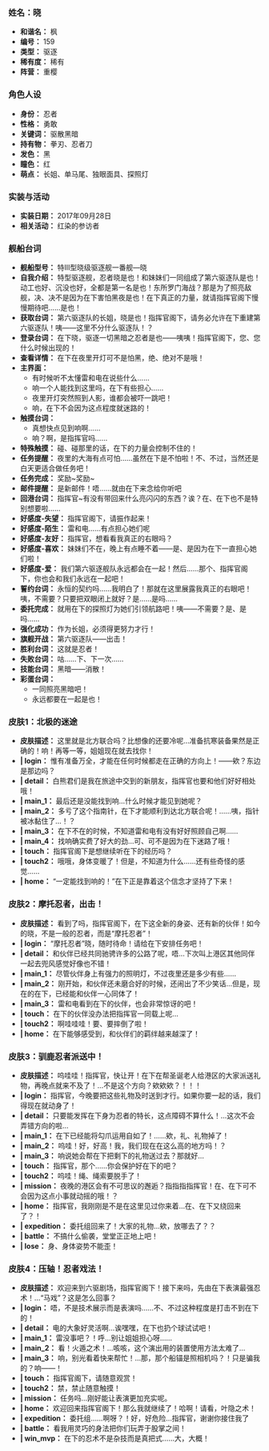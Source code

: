 ### 姓名：晓
* **和谐名：** 枫
* **编号：** 159
* **类型：** 驱逐
* **稀有度：** 稀有
* **阵营：** 重樱


### 角色人设
* **身份：** 忍者
* **性格：** 勇敢
* **关键词：** 驱散黑暗
* **持有物：** 拳刃、忍者刀
* **发色：** 黑
* **瞳色：** 红
* **萌点：** 长姐、单马尾、独眼面具、探照灯


### 实装与活动
* **实装日期：** 2017年09月28日
* **相关活动：** 红染的参访者


### 舰船台词
* **舰船型号：** 特III型晓级驱逐舰一番舰—晓
* **自我介绍：** 特型驱逐舰，忍者晓是也！和妹妹们一同组成了第六驱逐队是也！动工也好、沉没也好，全都是第一名是也！东所罗门海战？那是为了照亮敌舰，决、决不是因为在下害怕黑夜是也！在下真正的力量，就请指挥官阁下慢慢期待吧……是也！
* **获取台词：** 第六驱逐队的长姐，晓是也！指挥官阁下，请务必允许在下重建第六驱逐队！咦——这里不分什么驱逐队！？
* **登录台词：** 在下晓，驱逐一切黑暗之忍者是也——咦咦！指挥官阁下，您、您什么时候出现的！
* **查看详情：** 在下在夜里开灯可不是怕黑，绝、绝对不是哦！
* **主界面：**
  * 有时候听不太懂雷和电在说些什么……
  * 响一个人能找到这里吗，在下有些担心……
  * 夜里开灯突然照到人影，谁都会被吓一跳吧！
  * 响，在下不会因为这点程度就迷路的！
* **触摸台词：**
  * 真想快点见到响啊……
  * 响？啊，是指挥官吗……
* **特殊触摸：** 碰、碰那里的话，在下的力量会控制不住的！
* **任务提醒：** 夜里的大海有点可怕……虽然在下是不怕啦！不、不过，当然还是白天更适合做任务吧！
* **任务完成：** 奖励~奖励~
* **邮件提醒：** 是新邮件！唔……就由在下来念给你听吧
* **回港台词：** 指挥官~有没有带回来什么亮闪闪的东西？诶？在、在下也不是特别想要啦……
* **好感度-失望：** 指挥官阁下，请振作起来！
* **好感度-陌生：** 雷和电……有点担心她们呢
* **好感度-友好：** 指挥官，想看看我真正的右眼吗？
* **好感度-喜欢：** 妹妹们不在，晚上有点睡不着——是、是因为在下一直担心她们啦！
* **好感度-爱：** 我们第六驱逐舰队永远都会在一起！然后……那个、指挥官阁下，你也会和我们永远在一起吧！
* **誓约台词：** 永恒的契约吗……我明白了！那就在这里展露我真正的右眼吧！咦，不需要？只要把双眼闭上就好？是……是吗……
* **委托完成：** 就用在下的探照灯为她们引领航路吧！咦——不需要？是、是吗……
* **强化成功：** 作为长姐，必须得更努力才行！
* **旗舰开战：** 第六驱逐队——出击！
* **胜利台词：** 这就是忍者！
* **失败台词：** 咕……下、下一次……
* **技能台词：** 黑暗——消散！
* **彩蛋台词：**
  * 一同照亮黑暗吧！
  * 永远都要在一起是也！


### 皮肤1：北极的迷途
* **皮肤描述：** 这里就是北方联合吗？比想像的还要冷呢…准备抗寒装备果然是正确的！响！再等一等，姐姐现在就去找你！
* **| login：** 惟有准备万全，才能在任何时候都走在正确的方向上！——欸？东边是那边吗？
* **| detail：** 白熊君们是我在旅途中交到的新朋友，指挥官也要和他们好好相处哦！
* **| main_1：** 最后还是没能找到响…什么时候才能见到她呢？
* **| main_2：** 多亏了这个指南针，在下才能顺利到达北方联合呢！……咦，指针被冰黏住了…！？
* **| main_3：** 在下不在的时候，不知道雷和电有没有好好照顾自己啊……
* **| main_4：** 找响确实费了好大的劲…可、可不是因为在下迷路了哦！
* **| touch：** 指挥官阁下是想继续听在下的经历吗？
* **| touch2：** 哦哦，身体变暖了！但是，不知道为什么……还有些奇怪的感觉……
* **| home：** “一定能找到响的！”在下正是靠着这个信念才坚持了下来！


### 皮肤2：摩托忍者，出击！
* **皮肤描述：** 看到了吗，指挥官阁下，在下这全新的身姿、还有新的伙伴！如今的晓，不是一般的忍者，而是“摩托忍者”！
* **| login：** “摩托忍者”晓，随时待命！请给在下安排任务吧！
* **| detail：** 和伙伴已经共同驰骋许多的公路了呢，唔…下次叫上港区其他同伴一起去兜风感觉好像也不错！
* **| main_1：** 尽管伙伴身上有强力的照明灯，不过夜里还是多少有些……
* **| main_2：** 刚开始，和伙伴还未磨合好的时候，还闹出了不少笑话…但是，现在的在下，已经能和伙伴一心同体了！
* **| main_3：** 雷和电看到在下的伙伴，也会非常惊讶的吧！
* **| touch：** 在下的伙伴没办法把指挥官一同载上呢…
* **| touch2：** 啊哇哇哇！要、要摔倒了啦！
* **| home：** 在下能够感受到，和伙伴们的羁绊越来越深了！


### 皮肤3：驯鹿忍者派送中！
* **皮肤描述：** 呜哇哇！指挥官，快让开！在下在帮圣诞老人给港区的大家派送礼物，再晚点就来不及了！…不是这个方向？欸欸欸？！！！
* **| login：** 指挥官，今晚要把这些礼物及时送到才行。如果你要一起的话，我们得现在就动身了！
* **| detail：** 只要能发挥在下身为忍者的特长，这点障碍不算什么！…这次不会弄错方向的啦…
* **| main_1：** 在下已经能将勾爪运用自如了！……欸，礼、礼物掉了！
* **| main_2：** 呜哇！好，好高！我，我们现在在这么高的地方吗！？
* **| main_3：** 响说她会帮在下把剩下的礼物送过去？那就好…
* **| touch：** 指挥官，那个……你会保护好在下的吧？
* **| touch2：** 呜哇！绳、绳索要脱手了！
* **| mission：** 夜晚的港区会有不可思议的邂逅？指指指指挥官！在、在下可不会因为这点小事就动摇的哦！？
* **| home：** 指挥官，我刚刚是不是在这里见过你来着…在、在下又绕回来了？！
* **| expedition：** 委托组回来了！大家的礼物…欸，放哪去了？？
* **| battle：** 不搞什么偷袭，堂堂正正地上吧！
* **| lose：** 身、身体姿势不能歪！


### 皮肤4：压轴！忍者戏法！
* **皮肤描述：** 欢迎来到六驱剧场，指挥官阁下！接下来吗，先由在下表演最强忍术！…“马戏”？这是怎么回事？
* **| login：** 唔，不是技术展示而是表演吗……不、不过这种程度是打击不到在下的！
* **| detail：** 电的大象好灵活啊…诶嘿嘿，在下也扔个球试试吧！
* **| main_1：** 雷没事吧？！呼…别让姐姐担心呀……
* **| main_2：** 看！火遁之术！…咳咳，这个演出用的装置使用方法太难了…
* **| main_3：** 响，别光看着快来帮忙！…那，那个船锚是照相机吗？！只是骗我的？响——！
* **| touch：** 指挥官阁下，请随意观赏！
* **| touch2：** 禁，禁止随意触摸！
* **| mission：** 任务吗…刚好能让表演更加充实呢。
* **| home：** 欢迎回来指挥官阁下！那么我就继续了！哈啊！请看，叶隐之术！
* **| expedition：** 委托组……啊呀？！好，好危险…指挥官，谢谢你接住我了
* **| battle：** 看我用灵巧的身法把你们玩弄于股掌之间！
* **| win_mvp：** 在下的忍术不是杂技而是真把式……大，大概！
